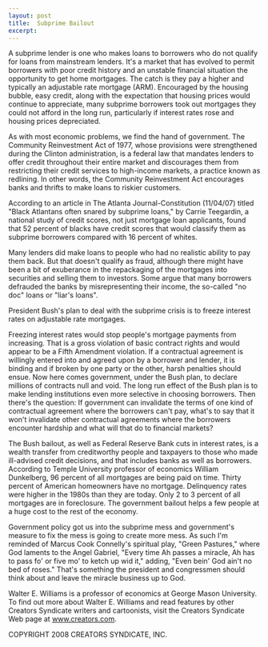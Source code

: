 ```yaml
---
layout: post
title:  Subprime Bailout
excerpt:
---
```


A subprime lender is one who makes loans to borrowers who do not qualify for loans from mainstream lenders. It's a market that has evolved to permit borrowers with poor credit history and an unstable financial situation the opportunity to get home mortgages. The catch is they pay a higher and typically an adjustable rate mortgage (ARM). Encouraged by the housing bubble, easy credit, along with the expectation that housing prices would continue to appreciate, many subprime borrowers took out mortgages they could not afford in the long run, particularly if interest rates rose and housing prices depreciated.

As with most economic problems, we find the hand of government. The Community Reinvestment Act of 1977, whose provisions were strengthened during the Clinton administration, is a federal law that mandates lenders to offer credit throughout their entire market and discourages them from restricting their credit services to high-income markets, a practice known as redlining. In other words, the Community Reinvestment Act encourages banks and thrifts to make loans to riskier customers.

According to an article in The Atlanta Journal-Constitution (11/04/07) titled "Black Atlantans often snared by subprime loans," by Carrie Teegardin, a national study of credit scores, not just mortgage loan applicants, found that 52 percent of blacks have credit scores that would classify them as subprime borrowers compared with 16 percent of whites.

Many lenders did make loans to people who had no realistic ability to pay them back. But that doesn't qualify as fraud, although there might have been a bit of exuberance in the repackaging of the mortgages into securities and selling them to investors. Some argue that many borrowers defrauded the banks by misrepresenting their income, the so-called "no doc" loans or "liar's loans".

President Bush's plan to deal with the subprime crisis is to freeze interest rates on adjustable rate mortgages.

 Freezing interest rates would stop people's mortgage payments from increasing. That is a gross violation of basic contract rights and would appear to be a Fifth Amendment violation. If a contractual agreement is willingly entered into and agreed upon by a borrower and lender, it is binding and if broken by one party or the other, harsh penalties should ensue. Now here comes government, under the Bush plan, to declare millions of contracts null and void. The long run effect of the Bush plan is to make lending institutions even more selective in choosing borrowers. Then there's the question: If government can invalidate the terms of one kind of contractual agreement where the borrowers can't pay, what's to say that it won't invalidate other contractual agreements where the borrowers encounter hardship and what will that do to financial markets?

The Bush bailout, as well as Federal Reserve Bank cuts in interest rates, is a wealth transfer from creditworthy people and taxpayers to those who made ill-advised credit decisions, and that includes banks as well as borrowers.  According to Temple University professor of economics William Dunkelberg, 96 percent of all mortgages are being paid on time. Thirty percent of American homeowners have no mortgage. Delinquency rates were higher in the 1980s than they are today. Only 2 to 3 percent of all mortgages are in foreclosure. The government bailout helps a few people at a huge cost to the rest of the economy.

Government policy got us into the subprime mess and government's measure to fix the mess is going to create more mess. As such I'm reminded of Marcus Cook Connelly's spiritual play, "Green Pastures," where God laments to the Angel Gabriel, "Every time Ah passes a miracle, Ah has to pass fo' or five mo' to ketch up wid it," adding, "Even bein' God ain't no bed of roses." That's something the president and congressmen should think about and leave the miracle business up to God.

Walter E. Williams is a professor of economics at George Mason University. To find out more about Walter E. Williams and read features by other Creators Syndicate writers and cartoonists, visit the Creators Syndicate Web page at www.creators.com.

COPYRIGHT 2008 CREATORS SYNDICATE, INC.

